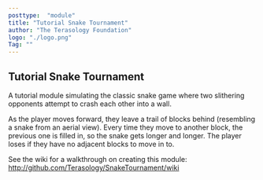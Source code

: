 ```yaml
---
posttype:  "module"  
title: "Tutorial Snake Tournament"
author: "The Terasology Foundation"
logo: "./logo.png"
Tag: ""
---
```

## Tutorial Snake Tournament

A tutorial module simulating the classic snake game where two slithering opponents attempt to crash each other into a wall.

As the player moves forward, they leave a trail of blocks behind (resembling a snake from an aerial view). Every time they move to another block, the previous one is filled in, so the snake gets longer and longer. The player loses if they have no adjacent blocks to move in to.

See the wiki for a walkthrough on creating this module: http://github.com/Terasology/SnakeTournament/wiki
